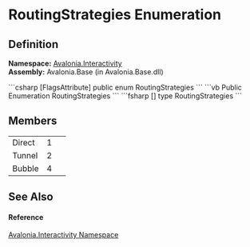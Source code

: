 # RoutingStrategies Enumeration




## Definition
**Namespace:** <a href="N_Avalonia_Interactivity">Avalonia.Interactivity</a>  
**Assembly:** Avalonia.Base (in Avalonia.Base.dll)

<Tabs groupId="api-code-preview">
<TabItem value="csharp" label="C#">
```csharp
[FlagsAttribute]
public enum RoutingStrategies
```
</TabItem>
<TabItem value="vb" label="VB">
```vb
<FlagsAttribute>
Public Enumeration RoutingStrategies
```
</TabItem>
<TabItem value="fsharp" label="F#">
```fsharp
[<FlagsAttribute>]
type RoutingStrategies
```
</TabItem>
</Tabs>



## Members
<table>
<tr>
<td>Direct</td>
<td>1</td>
<td> </td>
</tr>
<tr>
<td>Tunnel</td>
<td>2</td>
<td> </td>
</tr>
<tr>
<td>Bubble</td>
<td>4</td>
<td> </td>
</tr>
</table>

## See Also


#### Reference
<a href="N_Avalonia_Interactivity">Avalonia.Interactivity Namespace</a>  

